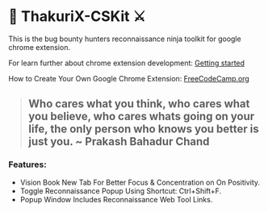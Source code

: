 # :crown: ThakuriX-CSKit :crossed_swords:
This is the bug bounty hunters reconnaissance ninja toolkit for google chrome extension.

For learn further about chrome extension development: [Getting started](https://developer.chrome.com/docs/extensions/mv3/getstarted/)

How to Create Your Own Google Chrome Extension: [FreeCodeCamp.org](https://www.freecodecamp.org/news/building-chrome-extension/)

> ## Who cares what you think, who cares what you believe, who cares whats going on your life, the only person who knows you better is just you. ~ Prakash Bahadur Chand

### Features: ###
- Vision Book New Tab For Better Focus & Concentration on On Positivity.
- Toggle Reconnaissance Popup Using Shortcut: Ctrl+Shift+F.
- Popup Window Includes Reconnaissance Web Tool Links.
